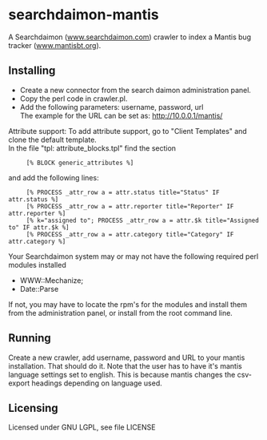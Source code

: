 searchdaimon-mantis
===================

A Searchdaimon (www.searchdaimon.com) crawler to index a Mantis bug tracker (www.mantisbt.org).

Installing
-

* Create a new connector from the search daimon administration panel. 
* Copy the perl code in crawler.pl.
* Add the following parameters: username, password, url <br>
   The example for the URL can be set as: http://10.0.0.1/mantis/

Attribute support:
To add attribute support, go to "Client Templates" and clone the default template.<br>
In the file "tpl: attribute_blocks.tpl" find the section<br>
````
     [% BLOCK generic_attributes %]
````     
      
and add the following lines:<br>
````
     [% PROCESS _attr_row a = attr.status title="Status" IF attr.status %]
     [% PROCESS _attr_row a = attr.reporter title="Reporter" IF attr.reporter %]
     [% k="assigned to"; PROCESS _attr_row a = attr.$k title="Assigned to" IF attr.$k %]
     [% PROCESS _attr_row a = attr.category title="Category" IF attr.category %]
````    

Your Searchdaimon system may or may not have the following required perl modules installed
* WWW::Mechanize;
* Date::Parse

If not, you may have to locate the rpm's for the modules and install them from the administration panel, or install from the root command line.

Running
-
Create a new crawler, add username, password and URL to your mantis installation. That should do it. Note that the user has to have it's mantis language settings set to english. This is because mantis changes the csv-export headings depending on language used.

Licensing
-
Licensed under GNU LGPL, see file LICENSE

